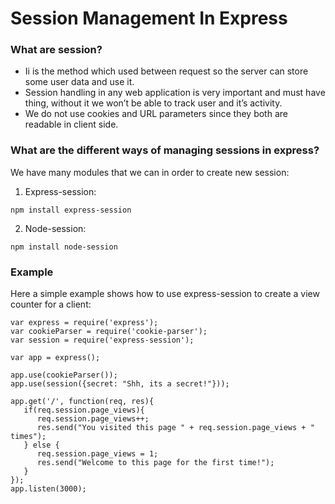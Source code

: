 # Session Management In Express

### What are session?
* Ii is the method which used between request so the server can store some user data and use it.
* Session handling in any web application is very important and must have thing, without it we won’t be able to track user and it’s activity.
* We do not use cookies and URL parameters since they both are readable in client side.

### What are the different ways of managing sessions in express?
We have many modules that we can in order to create new session:
1. Express-session:
```
npm install express-session
```
2. Node-session:
```
npm install node-session
```
### Example
Here a simple example shows how to use express-session to create a view counter for a client:

  ```
  var express = require('express');
  var cookieParser = require('cookie-parser');
  var session = require('express-session');

  var app = express();

  app.use(cookieParser());
  app.use(session({secret: "Shh, its a secret!"}));

  app.get('/', function(req, res){
     if(req.session.page_views){
        req.session.page_views++;
        res.send("You visited this page " + req.session.page_views + " times");
     } else {
        req.session.page_views = 1;
        res.send("Welcome to this page for the first time!");
     }
  });
  app.listen(3000);
  ```
